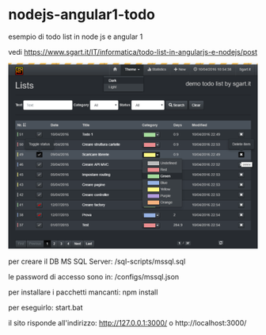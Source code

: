 # nodejs-angular1-todo
esempio di todo list in node js e angular 1

vedi https://www.sgart.it/IT/informatica/todo-list-in-angularjs-e-nodejs/post

![anteprima](todo01.png)

per creare il DB MS SQL Server: /sql-scripts/mssql.sql

le password di accesso sono in: /configs/mssql.json

per installare i pacchetti mancanti: npm install

per eseguirlo: start.bat

il sito risponde all'indirizzo: http://127.0.0.1:3000/ o http://localhost:3000/